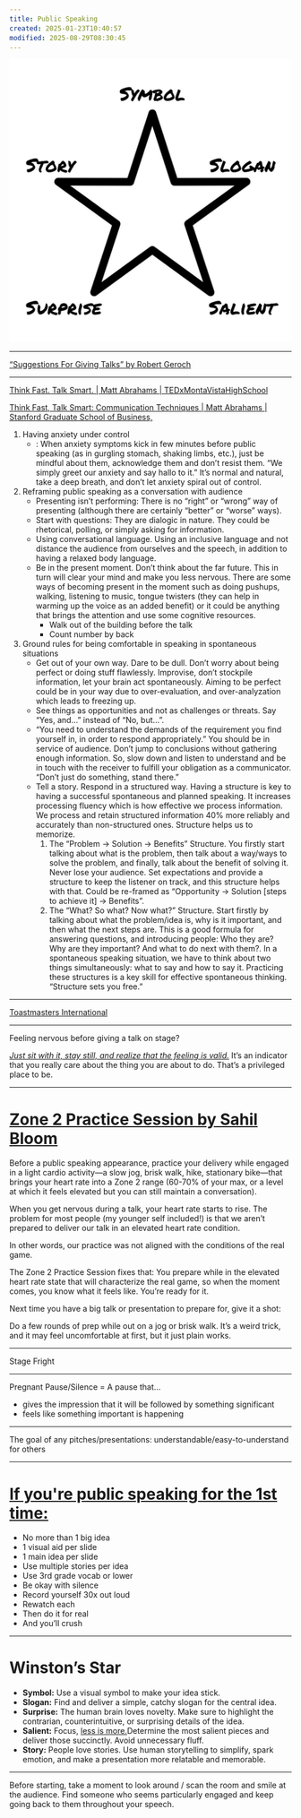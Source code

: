 ```yaml
---
title: Public Speaking
created: 2025-01-23T10:40:57
modified: 2025-08-29T08:30:45
---
```


![](../_attachments/6c8f79badba8703f7e8f9c978dca4d9c.webp)

---

[“Suggestions For Giving Talks” by Robert Geroch](https://arxiv.org/pdf/gr-qc/9703019)

---

[Think Fast. Talk Smart. | Matt Abrahams | TEDxMontaVistaHighSchool](https://youtu.be/o3K_HbpWNpg)

[Think Fast, Talk Smart: Communication Techniques | Matt Abrahams | Stanford Graduate School of Business,](https://youtu.be/HAnw168huqA)

1. Having anxiety under control
	* : When anxiety symptoms kick in few minutes before public speaking (as in gurgling stomach, shaking limbs, etc.), just be mindful about them, acknowledge them and don’t resist them. “We simply greet our anxiety and say hallo to it.” It’s normal and natural, take a deep breath, and don’t let anxiety spiral out of control.
2. Reframing public speaking as a conversation with audience
	* Presenting isn’t performing: There is no “right” or “wrong” way of presenting (although there are certainly “better” or “worse” ways).
	* Start with questions: They are dialogic in nature. They could be rhetorical, polling, or simply asking for information.
	* Using conversational language. Using an inclusive language and not distance the audience from ourselves and the speech, in addition to having a relaxed body language.
	* Be in the present moment. Don’t think about the far future. This in turn will clear your mind and make you less nervous. There are some ways of becoming present in the moment such as doing pushups, walking, listening to music, tongue twisters (they can help in warming up the voice as an added benefit) or it could be anything that brings the attention and use some cognitive resources.
		* Walk out of the building before the talk
		* Count number by back
3. Ground rules for being comfortable in speaking in spontaneous situations
	* Get out of your own way. Dare to be dull. Don’t worry about being perfect or doing stuff flawlessly. Improvise, don’t stockpile information, let your brain act spontaneously. Aiming to be perfect could be in your way due to over-evaluation, and over-analyzation which leads to freezing up.
	* See things as opportunities and not as challenges or threats. Say “Yes, and…” instead of “No, but…”.
	* “You need to understand the demands of the requirement you find yourself in, in order to respond appropriately.” You should be in service of audience. Don’t jump to conclusions without gathering enough information. So, slow down and listen to understand and be in touch with the receiver to fulfill your obligation as a communicator. “Don’t just do something, stand there.”
	* Tell a story. Respond in a structured way. Having a structure is key to having a successful spontaneous and planned speaking. It increases processing fluency which is how effective we process information. We process and retain structured information 40% more reliably and accurately than non-structured ones. Structure helps us to memorize.
		1. The “Problem → Solution → Benefits” Structure. You firstly start talking about what is the problem, then talk about a way/ways to solve the problem, and finally, talk about the benefit of solving it. Never lose your audience. Set expectations and provide a structure to keep the listener on track, and this structure helps with that. Could be re-framed as “Opportunity → Solution [steps to achieve it] → Benefits”.
		2. The “What? So what? Now what?” Structure. Start firstly by talking about what the problem/idea is, why is it important, and then what the next steps are. This is a good formula for answering questions, and introducing people: Who they are? Why are they important? And what to do next with them?. In a spontaneous speaking situation, we have to think about two things simultaneously: what to say and how to say it. Practicing these structures is a key skill for effective spontaneous thinking. “Structure sets you free.”

---

[Toastmasters International](https://www.toastmasters.org/)

---

Feeling nervous before giving a talk on stage?

_[Just sit with it, stay still, and realize that the feeling is valid.](Acceptance%20and%20Commitment%20Therapy.md)_ It’s an indicator that you really care about the thing you are about to do. That’s a privileged place to be.

---

# [Zone 2 Practice Session by Sahil Bloom](https://www.sahilbloom.com/newsletter/public-speaking-hacks-life-saving-ai-more)

Before a public speaking appearance, practice your delivery while engaged in a light cardio activity—a slow jog, brisk walk, hike, stationary bike—that brings your heart rate into a Zone 2 range (60-70% of your max, or a level at which it feels elevated but you can still maintain a conversation).

When you get nervous during a talk, your heart rate starts to rise. The problem for most people (my younger self included!) is that we aren’t prepared to deliver our talk in an elevated heart rate condition.

In other words, our practice was not aligned with the conditions of the real game.

The Zone 2 Practice Session fixes that: You prepare while in the elevated heart rate state that will characterize the real game, so when the moment comes, you know what it feels like. You’re ready for it.

Next time you have a big talk or presentation to prepare for, give it a shot:

Do a few rounds of prep while out on a jog or brisk walk. It’s a weird trick, and it may feel uncomfortable at first, but it just plain works.

---

Stage Fright

---

Pregnant Pause/Silence = A pause that…

* gives the impression that it will be followed by something significant
* feels like something important is happening

---

The goal of any pitches/presentations: understandable/easy-to-understand for others

---

# [If you're public speaking for the 1st time:](https://x.com/AlexHormozi/status/1768476853394956325)

* No more than 1 big idea
* 1 visual aid per slide
* 1 main idea per slide
* Use multiple stories per idea
* Use 3rd grade vocab or lower
* Be okay with silence
* Record yourself 30x out loud
* Rewatch each
* Then do it for real
* And you’ll crush

---

# Winston’s Star

* **Symbol:** Use a visual symbol to make your idea stick.
* **Slogan:** Find and deliver a simple, catchy slogan for the central idea.
* **Surprise:** The human brain loves novelty. Make sure to highlight the contrarian, counterintuitive, or surprising details of the idea.
* **Salient:** Focus, [less is more.](Simple%20is%20beautiful.md)Determine the most salient pieces and deliver those succinctly. Avoid unnecessary fluff.
* **Story:** People love stories. Use human storytelling to simplify, spark emotion, and make a presentation more relatable and memorable.

---

Before starting, take a moment to look around / scan the room and smile at the audience. Find someone who seems particularly engaged and keep going back to them throughout your speech.
